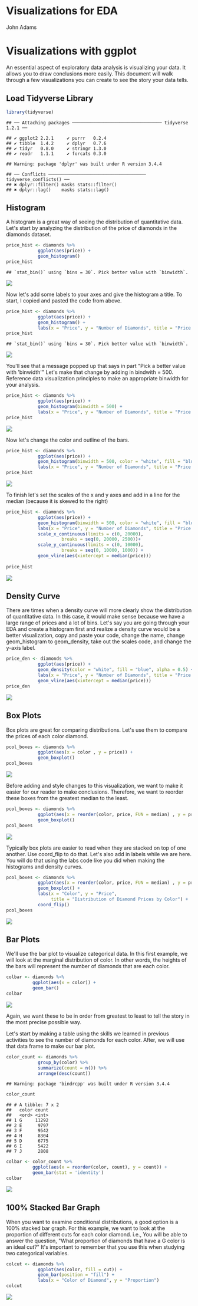 Visualizations for EDA
================
John Adams

Visualizations with ggplot
==========================

An essential aspect of exploratory data analysis is visualizing your data. It allows you to draw conclusions more easily. This document will walk through a few visualizations you can create to see the story your data tells.

Load Tidyverse Library
----------------------

``` r
library(tidyverse)
```

    ## ── Attaching packages ────────────────────────────────── tidyverse 1.2.1 ──

    ## ✔ ggplot2 2.2.1     ✔ purrr   0.2.4
    ## ✔ tibble  1.4.2     ✔ dplyr   0.7.6
    ## ✔ tidyr   0.8.0     ✔ stringr 1.3.0
    ## ✔ readr   1.1.1     ✔ forcats 0.3.0

    ## Warning: package 'dplyr' was built under R version 3.4.4

    ## ── Conflicts ───────────────────────────────────── tidyverse_conflicts() ──
    ## ✖ dplyr::filter() masks stats::filter()
    ## ✖ dplyr::lag()    masks stats::lag()

Histogram
---------

A histogram is a great way of seeing the distribution of quantitative data. Let's start by analyzing the distribution of the price of diamonds in the diamonds dataset.

``` r
price_hist <- diamonds %>%
            ggplot(aes(price)) +
            geom_histogram()
price_hist
```

    ## `stat_bin()` using `bins = 30`. Pick better value with `binwidth`.

![](Visualizations_for_EDA_files/figure-markdown_github/histogram%20distribution%20of%20prices-1.png)

Now let's add some labels to your axes and give the histogram a title. To start, I copied and pasted the code from above.

``` r
price_hist <- diamonds %>%
            ggplot(aes(price)) +
            geom_histogram() +
            labs(x = "Price", y = "Number of Diamonds", title = "Price of Diamonds")
price_hist
```

    ## `stat_bin()` using `bins = 30`. Pick better value with `binwidth`.

![](Visualizations_for_EDA_files/figure-markdown_github/histogram%20distribution%20of%20price%20with%20labels-1.png)

You'll see that a message popped up that says in part "Pick a better value with 'binwidth'" Let's make that change by adding in bindwith = 500. Reference data visualization principles to make an appropriate binwidth for your analysis.

``` r
price_hist <- diamonds %>%
            ggplot(aes(price)) +
            geom_histogram(binwidth = 500) +
            labs(x = "Price", y = "Number of Diamonds", title = "Price of Diamonds")
price_hist
```

![](Visualizations_for_EDA_files/figure-markdown_github/histogram%20distribution%20of%20prices%20new%20bins-1.png)

Now let's change the color and outline of the bars.

``` r
price_hist <- diamonds %>%
            ggplot(aes(price)) +
            geom_histogram(binwidth = 500, color = "white", fill = "blue") +
            labs(x = "Price", y = "Number of Diamonds", title = "Price of Diamonds")
price_hist
```

![](Visualizations_for_EDA_files/figure-markdown_github/histogram%20distribution%20of%20prices%20style%20changes-1.png)

To finish let's set the scales of the x and y axes and add in a line for the median (because it is skewed to the right)

``` r
price_hist <- diamonds %>%
            ggplot(aes(price)) +
            geom_histogram(binwidth = 500, color = "white", fill = "blue") +
            labs(x = "Price", y = "Number of Diamonds", title = "Price of Diamonds") +
            scale_x_continuous(limits = c(0, 20000),
                     breaks = seq(0, 20000, 2500))+
            scale_y_continuous(limits = c(0, 10000),
                     breaks = seq(0, 10000, 1000)) +
            geom_vline(aes(xintercept = median(price)))
           
price_hist
```

![](Visualizations_for_EDA_files/figure-markdown_github/histogram%20distribution%20of%20prices%20scales%20and%20median%20line-1.png)

Density Curve
-------------

There are times when a density curve will more clearly show the distribution of quantitative data. In this case, it would make sense because we have a large range of prices and a lot of bins. Let's say you are going through your EDA and create a histogram first and realize a density curve would be a better visualization, copy and paste your code, change the name, change geom\_histogram to geom\_density, take out the scales code, and change the y-axis label.

``` r
price_den <- diamonds %>%
            ggplot(aes(price)) +
            geom_density(color = "white", fill = "blue", alpha = 0.5) +
            labs(x = "Price", y = "Number of Diamonds", title = "Price of Diamonds") +
            geom_vline(aes(xintercept = median(price)))
price_den
```

![](Visualizations_for_EDA_files/figure-markdown_github/Density%20Curves%20distribution%20of%20prices-1.png)

Box Plots
---------

Box plots are great for comparing distributions. Let's use them to compare the prices of each color diamond.

``` r
pcol_boxes <- diamonds %>%
            ggplot(aes(x = color , y = price)) +
            geom_boxplot()
pcol_boxes
```

![](Visualizations_for_EDA_files/figure-markdown_github/Box%20Plots%20to%20Compare%20Distributions-1.png)

Before adding and style changes to this visualization, we want to make it easier for our reader to make conclusions. Therefore, we want to reorder these boxes from the greatest median to the least.

``` r
pcol_boxes <- diamonds %>%
            ggplot(aes(x = reorder(color, price, FUN = median) , y = price)) +
            geom_boxplot()
pcol_boxes
```

![](Visualizations_for_EDA_files/figure-markdown_github/Box%20Plots%20to%20Compare%20Distributions%20reorder-1.png)

Typically box plots are easier to read when they are stacked on top of one another. Use coord\_flip to do that. Let's also add in labels while we are here. You will do that using the labs code like you did when making the histograms and density curves.

``` r
pcol_boxes <- diamonds %>%
            ggplot(aes(x = reorder(color, price, FUN = median) , y = price)) +
            geom_boxplot() +
            labs(x = "Color", y = "Price", 
                 title = "Distribution of Diamond Prices by Color") +
            coord_flip()
pcol_boxes
```

![](Visualizations_for_EDA_files/figure-markdown_github/Box%20Plots%20to%20Compare%20Distributions%20add%20titles%20and%20flip-1.png)

Bar Plots
---------

We'll use the bar plot to visualize categorical data. In this first example, we will look at the marginal distribution of color. In other words, the heights of the bars will represent the number of diamonds that are each color.

``` r
colbar <- diamonds %>%
          ggplot(aes(x = color)) +
          geom_bar()
colbar
```

![](Visualizations_for_EDA_files/figure-markdown_github/Bar%20plot%20basic-1.png)

Again, we want these to be in order from greatest to least to tell the story in the most precise possible way.

Let's start by making a table using the skills we learned in previous activities to see the number of diamonds for each color. After, we will use that data frame to make our bar plot.

``` r
color_count <- diamonds %>%
            group_by(color) %>%
            summarize(count = n()) %>%
            arrange(desc(count))
```

    ## Warning: package 'bindrcpp' was built under R version 3.4.4

``` r
color_count
```

    ## # A tibble: 7 x 2
    ##   color count
    ##   <ord> <int>
    ## 1 G     11292
    ## 2 E      9797
    ## 3 F      9542
    ## 4 H      8304
    ## 5 D      6775
    ## 6 I      5422
    ## 7 J      2808

``` r
colbar <- color_count %>%
          ggplot(aes(x = reorder(color, count), y = count)) +
          geom_bar(stat = 'identity')
colbar
```

![](Visualizations_for_EDA_files/figure-markdown_github/Bar%20plot%20ordering%20bars-1.png)

100% Stacked Bar Graph
----------------------

When you want to examine conditional distributions, a good option is a 100% stacked bar graph. For this example, we want to look at the proportion of different cuts for each color diamond. i.e., You will be able to answer the question, "What proportion of diamonds that have a G color is an ideal cut?" It's important to remember that you use this when studying two categorical variables.

``` r
colcut <- diamonds %>%
            ggplot(aes(color, fill = cut)) +
            geom_bar(position = "fill") +
            labs(x = "Color of Diamond", y = "Proportion")
colcut
```

![](Visualizations_for_EDA_files/figure-markdown_github/100%20stacked-1.png)
